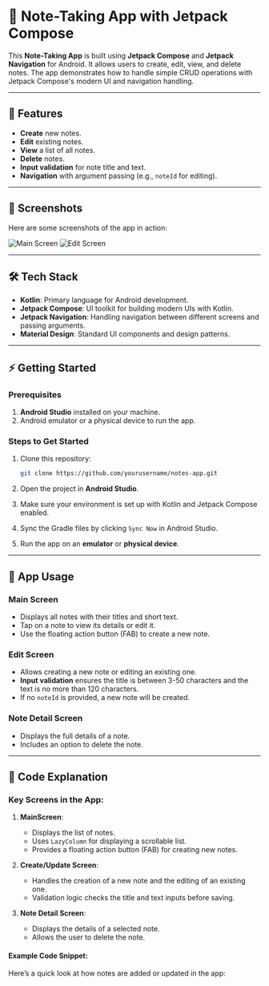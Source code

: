 # 📝 Note-Taking App with Jetpack Compose

This **Note-Taking App** is built using **Jetpack Compose** and **Jetpack Navigation** for Android. It allows users to create, edit, view, and delete notes. The app demonstrates how to handle simple CRUD operations with Jetpack Compose's modern UI and navigation handling.

---

## 🚀 Features

- **Create** new notes.
- **Edit** existing notes.
- **View** a list of all notes.
- **Delete** notes.
- **Input validation** for note title and text.
- **Navigation** with argument passing (e.g., `noteId` for editing).

---

## 📲 Screenshots

Here are some screenshots of the app in action:

![Main Screen](https://via.placeholder.com/400x800?text=Main+Screen)
![Edit Screen](https://via.placeholder.com/400x800?text=Edit+Screen)

---

## 🛠 Tech Stack

- **Kotlin**: Primary language for Android development.
- **Jetpack Compose**: UI toolkit for building modern UIs with Kotlin.
- **Jetpack Navigation**: Handling navigation between different screens and passing arguments.
- **Material Design**: Standard UI components and design patterns.

---

## ⚡ Getting Started

### Prerequisites

1. **Android Studio** installed on your machine.
2. Android emulator or a physical device to run the app.

### Steps to Get Started

1. Clone this repository:

    ```bash
    git clone https://github.com/yourusername/notes-app.git
    ```

2. Open the project in **Android Studio**.

3. Make sure your environment is set up with Kotlin and Jetpack Compose enabled.

4. Sync the Gradle files by clicking `Sync Now` in Android Studio.

5. Run the app on an **emulator** or **physical device**.

---

## 📝 App Usage

### Main Screen
- Displays all notes with their titles and short text.
- Tap on a note to view its details or edit it.
- Use the floating action button (FAB) to create a new note.

### Edit Screen
- Allows creating a new note or editing an existing one.
- **Input validation** ensures the title is between 3-50 characters and the text is no more than 120 characters.
- If no `noteId` is provided, a new note will be created.

### Note Detail Screen
- Displays the full details of a note.
- Includes an option to delete the note.

---

## 🚨 Code Explanation

### Key Screens in the App:

1. **MainScreen**: 
   - Displays the list of notes.
   - Uses `LazyColumn` for displaying a scrollable list.
   - Provides a floating action button (FAB) for creating new notes.

2. **Create/Update Screen**:
   - Handles the creation of a new note and the editing of an existing one.
   - Validation logic checks the title and text inputs before saving.

3. **Note Detail Screen**:
   - Displays the details of a selected note.
   - Allows the user to delete the note.

#### Example Code Snippet:

Here’s a quick look at how notes are added or updated in the app:
